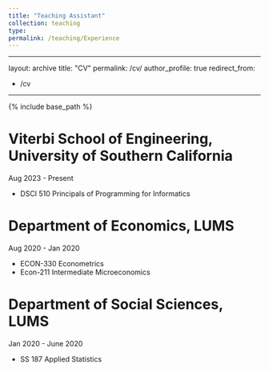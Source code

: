 ```yaml
---
title: "Teaching Assistant"
collection: teaching
type: 
permalink: /teaching/Experience
---
```


---
layout: archive
title: "CV"
permalink: /cv/
author_profile: true
redirect_from:
  - /cv
---

{% include base_path %}

**Viterbi School of Engineering, University of Southern California**  
======
Aug 2023 - Present
- DSCI 510 Principals of Programming for Informatics

**Department of Economics, LUMS**  
======
Aug 2020 - Jan 2020
- ECON-330 Econometrics
- Econ-211 Intermediate Microeconomics

**Department of Social Sciences, LUMS**  
======
Jan 2020 - June 2020
- SS 187 Applied Statistics
